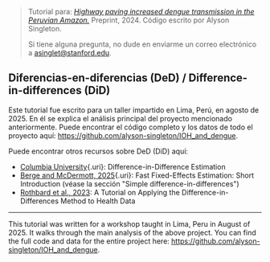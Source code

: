 > Tutorial para: [*Highway paving increased dengue transmission in the Peruvian Amazon.*](https://www.medrxiv.org/content/10.1101/2024.11.15.24317406v1) Preprint, 2024. Código escrito por Alyson Singleton.
>
> Si tiene alguna pregunta, no dude en enviarme un correo electrónico a [asinglet\@stanford.edu](mailto:asinglet@stanford.edu).

## Diferencias-en-diferencias (DeD) / Difference-in-differences (DiD)

Este tutorial fue escrito para un taller impartido en Lima, Perú, en agosto de 2025. En él se explica el análisis principal del proyecto mencionado anteriormente. Puede encontrar el código completo y los datos de todo el proyecto aquí: <https://github.com/alyson-singleton/IOH_and_dengue>.

Puede encontrar otros recursos sobre DeD (DiD) aquí:

-   [Columbia University](https://www.publichealth.columbia.edu/research/population-health-methods/difference-difference-estimation){.uri}: Difference-in-Difference Estimation
-   [Berge and McDermott, 2025](https://lrberge.github.io/fixest/articles/fixest_walkthrough.html#interactions-that-dont-involve-fixed-effects){.uri}: Fast Fixed-Effects Estimation: Short Introduction (véase la sección "Simple difference-in-differences")
-   [Rothbard et al., 2023](https://link.springer.com/article/10.1007/s40471-023-00327-x?utm_source=chatgpt.com): A Tutorial on Applying the Difference-in-Differences Method to Health Data

------------------------------------------------------------------------

This tutorial was written for a workshop taught in Lima, Peru in August of 2025. It walks through the main analysis of the above project. You can find the full code and data for the entire project here: <https://github.com/alyson-singleton/IOH_and_dengue>.
